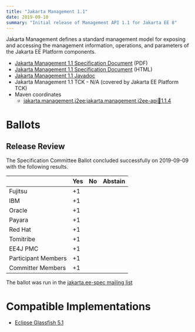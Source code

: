 ```yaml
---
title: "Jakarta Management 1.1"
date: 2019-09-10
summary: "Initial release of Management API 1.1 for Jakarta EE 8"
---
```

Jakarta Management defines a standard management model for exposing and accessing the management information,
operations, and parameters of the Jakarta EE Platform components.

* [Jakarta Management 1.1 Specification Document](./management-spec-1.1.pdf) (PDF)
* [Jakarta Management 1.1 Specification Document](./management-spec-1.1.html) (HTML)
* [Jakarta Management 1.1 Javadoc](./apidocs)
* Jakarta Management 1.1 TCK - N/A (covered by Jakarta EE Platform TCK)
* Maven coordinates
  * [jakarta.management.j2ee:jakarta.management.j2ee-api:jar:1.1.4](https://central.sonatype.com/artifact/jakarta.management/jakarta.management.j2ee-api/1.1.4/jar)

# Ballots

## Release Review

The Specification Committee Ballot concluded successfully on 2019-09-09 with the following results.

|                       |  Yes    | No      | Abstain  |
|-----------------------|---------|---------|----------|
|Fujitsu                |   +1    |         |          |
|IBM                    |   +1    |         |          |
|Oracle                 |   +1    |         |          |
|Payara                 |   +1    |         |          |
|Red Hat                |   +1    |         |          |
|Tomitribe              |   +1    |         |          |
|EE4J PMC               |   +1    |         |          |
|Participant Members    |   +1    |         |          |
|Committer Members      |   +1    |         |          |

The ballot was run in the [jakarta.ee-spec mailing list](https://www.eclipse.org/lists/jakarta.ee-spec/msg00527.html)

# Compatible Implementations

* [Eclipse Glassfish 5.1](https://projects.eclipse.org/projects/ee4j.glassfish/downloads)
